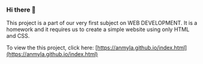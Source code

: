 ### Hi there 👋
This project is a part of our very first subject on WEB DEVELOPMENT.
It is a homework and it requires us to create a simple website using only HTML and CSS.

To view the this project, click here: [https://anmyla.github.io/index.html](https://anmyla.github.io/index.html)

<!--
**anmyla/anmyla** is a ✨ _special_ ✨ repository because its `README.md` (this file) appears on your GitHub profile.

Here are some ideas to get you started:

- 🔭 I’m currently working on ...
- 🌱 I’m currently learning ...
- 👯 I’m looking to collaborate on ...
- 🤔 I’m looking for help with ...
- 💬 Ask me about ...
- 📫 How to reach me: ...
- 😄 Pronouns: ...
- ⚡ Fun fact: ...
-->
